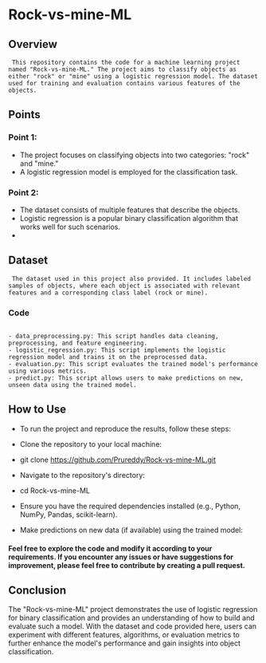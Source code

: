# Rock-vs-mine-ML

## Overview
``` This repository contains the code for a machine learning project named "Rock-vs-mine-ML." The project aims to classify objects as either "rock" or "mine" using a logistic regression model. The dataset used for training and evaluation contains various features of the objects.```

## Points
### Point 1:
- The project focuses on classifying objects into two categories: "rock" and "mine."
- A logistic regression model is employed for the classification task.
### Point 2:
- The dataset consists of multiple features that describe the objects.
- Logistic regression is a popular binary classification algorithm that works well for such scenarios.
- 
## Dataset
``` The dataset used in this project also provided. It includes labeled samples of objects, where each object is associated with relevant features and a corresponding class label (rock or mine).```

### Code

 ``` The main code files in this repository are as follows:

- data_preprocessing.py: This script handles data cleaning, preprocessing, and feature engineering.
- logistic_regression.py: This script implements the logistic regression model and trains it on the preprocessed data.
- evaluation.py: This script evaluates the trained model's performance using various metrics.
- predict.py: This script allows users to make predictions on new, unseen data using the trained model.
```
## How to Use

- To run the project and reproduce the results, follow these steps:

- Clone the repository to your local machine:
- git clone https://github.com/Prureddy/Rock-vs-mine-ML.git
- Navigate to the repository's directory:
- cd Rock-vs-mine-ML
- Ensure you have the required dependencies installed (e.g., Python, NumPy, Pandas, scikit-learn).
- Make predictions on new data (if available) using the trained model:

#### Feel free to explore the code and modify it according to your requirements. If you encounter any issues or have suggestions for improvement, please feel free to contribute by creating a pull request.

## Conclusion
The "Rock-vs-mine-ML" project demonstrates the use of logistic regression for binary classification and provides an understanding of how to build and evaluate such a model. With the dataset and code provided here, users can experiment with different features, algorithms, or evaluation metrics to further enhance the model's performance and gain insights into object classification.
